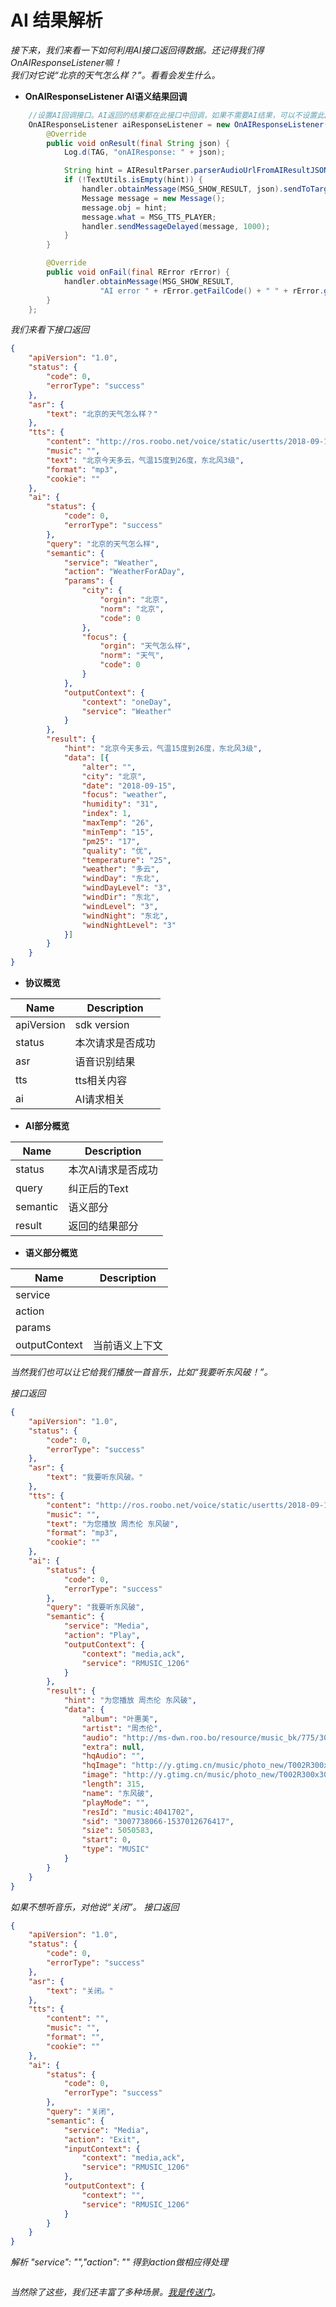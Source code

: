 AI 结果解析
=

*接下来，我们来看一下如何利用AI接口返回得数据。还记得我们得OnAIResponseListener嘛！  
我们对它说“北京的天气怎么样？”。看看会发生什么。*  

- **OnAIResponseListener  AI语义结果回调**  
```Java
    //设置AI回调接口。AI返回的结果都在此接口中回调，如果不需要AI结果，可以不设置此回调接口。
    OnAIResponseListener aiResponseListener = new OnAIResponseListener() {
        @Override
        public void onResult(final String json) {
            Log.d(TAG, "onAIResponse: " + json);

            String hint = AIResultParser.parserAudioUrlFromAIResultJSON(json);
            if (!TextUtils.isEmpty(hint)) {
                handler.obtainMessage(MSG_SHOW_RESULT, json).sendToTarget();
                Message message = new Message();
                message.obj = hint;
                message.what = MSG_TTS_PLAYER;
                handler.sendMessageDelayed(message, 1000);
            }
        }

        @Override
        public void onFail(final RError rError) {
            handler.obtainMessage(MSG_SHOW_RESULT,
                    "AI error " + rError.getFailCode() + " " + rError.getFailDetail()).sendToTarget();
        }
    };
```
*我们来看下接口返回*

```Json
{
	"apiVersion": "1.0",
	"status": {
		"code": 0,
		"errorType": "success"
	},
	"asr": {
		"text": "北京的天气怎么样？"
	},
	"tts": {
		"content": "http://ros.roobo.net/voice/static/usertts/2018-09-15/662/reply.18446744073170258879.e0dad16f-3415-4db2-875b-cf695b1123c1.mp3",
		"music": "",
		"text": "北京今天多云，气温15度到26度，东北风3级",
		"format": "mp3",
		"cookie": ""
	},
	"ai": {
		"status": {
			"code": 0,
			"errorType": "success"
		},
		"query": "北京的天气怎么样",
		"semantic": {
			"service": "Weather",
			"action": "WeatherForADay",
			"params": {
				"city": {
					"orgin": "北京",
					"norm": "北京",
					"code": 0
				},
				"focus": {
					"orgin": "天气怎么样",
					"norm": "天气",
					"code": 0
				}
			},
			"outputContext": {
				"context": "oneDay",
				"service": "Weather"
			}
		},
		"result": {
			"hint": "北京今天多云，气温15度到26度，东北风3级",
			"data": [{
				"alter": "",
				"city": "北京",
				"date": "2018-09-15",
				"focus": "weather",
				"humidity": "31",
				"index": 1,
				"maxTemp": "26",
				"minTemp": "15",
				"pm25": "17",
				"quality": "优",
				"temperature": "25",
				"weather": "多云",
				"windDay": "东北",
				"windDayLevel": "3",
				"windDir": "东北",
				"windLevel": "3",
				"windNight": "东北",
				"windNightLevel": "3"
			}]
		}
	}
}
```

- **协议概览**  

Name | Description	
------------ | ------------ 
apiVersion | sdk version 
status | 本次请求是否成功
asr | 语音识别结果
tts | tts相关内容 
ai | AI请求相关 

- **AI部分概览**  

Name | Description	
------------ | ------------ 
status | 本次AI请求是否成功  
query | 纠正后的Text  
semantic | 语义部分  
result | 返回的结果部分 

- **语义部分概览**  

Name | Description	
------------ | ------------ 
service |   
action |   
params |  
outputContext | 当前语义上下文 


*当然我们也可以让它给我们播放一首音乐，比如“我要听东风破！”。*

*接口返回*

```Json
{
	"apiVersion": "1.0",
	"status": {
		"code": 0,
		"errorType": "success"
	},
	"asr": {
		"text": "我要听东风破。"
	},
	"tts": {
		"content": "http://ros.roobo.net/voice/static/usertts/2018-09-15/962/reply.15931625739899993222.2014ac12-6339-4490-9fd1-078ca58f92c2.mp3",
		"music": "",
		"text": "为您播放 周杰伦 东风破",
		"format": "mp3",
		"cookie": ""
	},
	"ai": {
		"status": {
			"code": 0,
			"errorType": "success"
		},
		"query": "我要听东风破",
		"semantic": {
			"service": "Media",
			"action": "Play",
			"outputContext": {
				"context": "media,ack",
				"service": "RMUSIC_1206"
			}
		},
		"result": {
			"hint": "为您播放 周杰伦 东风破",
			"data": {
				"album": "叶惠美",
				"artist": "周杰伦",
				"audio": "http://ms-dwn.roo.bo/resource/music_bk/775/30097775.mp3",
				"extra": null,
				"hqAudio": "",
				"hqImage": "http://y.gtimg.cn/music/photo_new/T002R300x300M000000MkMni19ClKG.jpg",
				"image": "http://y.gtimg.cn/music/photo_new/T002R300x300M000000MkMni19ClKG.jpg",
				"length": 315,
				"name": "东风破",
				"playMode": "",
				"resId": "music:4041702",
				"sid": "3007738066-1537012676417",
				"size": 5050583,
				"start": 0,
				"type": "MUSIC"
			}
		}
	}
}
```

*如果不想听音乐，对他说“关闭”。*
*接口返回*
```Json
{
	"apiVersion": "1.0",
	"status": {
		"code": 0,
		"errorType": "success"
	},
	"asr": {
		"text": "关闭。"
	},
	"tts": {
		"content": "",
		"music": "",
		"format": "",
		"cookie": ""
	},
	"ai": {
		"status": {
			"code": 0,
			"errorType": "success"
		},
		"query": "关闭",
		"semantic": {
			"service": "Media",
			"action": "Exit",
			"inputContext": {
				"context": "media,ack",
				"service": "RMUSIC_1206"
			},
			"outputContext": {
				"context": "",
				"service": "RMUSIC_1206"
			}
		}
	}
}
```

*解析 "service": "","action": "" 得到action做相应得处理*
```Json

```
*当然除了这些，我们还丰富了多种场景。[我是传送门](https://github.com/271766152/docs/tree/master/Bot/4-SkillDocument)。*  
